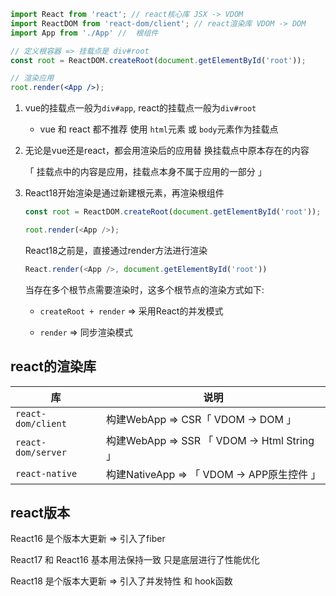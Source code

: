```jsx
import React from 'react'; // react核心库 JSX -> VDOM
import ReactDOM from 'react-dom/client'; // react渲染库 VDOM -> DOM
import App from './App' //  根组件

// 定义根容器 => 挂载点是 div#root
const root = ReactDOM.createRoot(document.getElementById('root'));

// 渲染应用
root.render(<App />);
```



1. vue的挂载点一般为`div#app`, react的挂载点一般为`div#root`

   + vue 和 react 都不推荐 使用 `html`元素 或 `body`元素作为挂载点

2. 无论是vue还是react，都会用渲染后的应用替 换挂载点中原本存在的内容 

   「 挂载点中的内容是应用，挂载点本身不属于应用的一部分  」

3. React18开始渲染是通过新建根元素，再渲染根组件

   ```js
   const root = ReactDOM.createRoot(document.getElementById('root'));
   
   root.render(<App />);
   ```

   React18之前是，直接通过render方法进行渲染

   ```js
   React.render(<App />, document.getElementById('root'))
   ```

   
   
   当存在多个根节点需要渲染时，这多个根节点的渲染方式如下:
   
   + `createRoot + render` => 采用React的并发模式
   
   + `render` => 同步渲染模式



## react的渲染库

| 库                 | 说明                                        |
| ------------------ | ------------------------------------------- |
| `react-dom/client` | 构建WebApp => CSR「 VDOM -> DOM 」          |
| `react-dom/server` | 构建WebApp => SSR 「 VDOM -> Html String 」 |
| `react-native`     | 构建NativeApp => 「 VDOM -> APP原生控件 」  |



## react版本

React16 是个版本大更新 => 引入了fiber

React17 和 React16 基本用法保持一致  只是底层进行了性能优化

React18 是个版本大更新 => 引入了并发特性 和 hook函数

